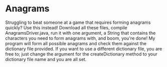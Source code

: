 # Anagrams
Struggling to beat someone at a game that requires forming anagrams quickly? Use this instead!
Download all these files, compile AnagramsDriver.java, run it with one argument, a String that contains the characters you need to form anagrams with, and boom, you're done! My program will form all possible anagrams and check them against the dictionary file provided. If you want to use a different dictionary file, you are free to; just change the argument for the createDictionary method to your dictionary file name and you are all set.
